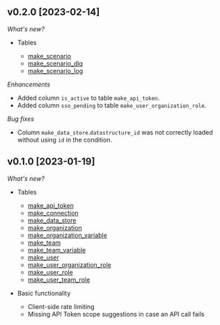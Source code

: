 ## v0.2.0 [2023-02-14]

_What's new?_

- Tables

  - [make_scenario](https://github.com/marekjalovec/steampipe-plugin-make/blob/master/docs/tables/make_scenario.md)
  - [make_scenario_dlq](https://github.com/marekjalovec/steampipe-plugin-make/blob/master/docs/tables/make_scenario_dlq.md)
  - [make_scenario_log](https://github.com/marekjalovec/steampipe-plugin-make/blob/master/docs/tables/make_scenario_log.md)

_Enhancements_

  - Added column `is_active` to table `make_api_token`.
  - Added column `sso_pending` to table `make_user_organization_role`.

_Bug fixes_

  - Column `make_data_store`.`datastructure_id` was not correctly loaded without using `id` in the condition. 

## v0.1.0 [2023-01-19]

_What's new?_

- Tables

  - [make_api_token](https://github.com/marekjalovec/steampipe-plugin-make/blob/master/docs/tables/make_api_token.md)
  - [make_connection](https://github.com/marekjalovec/steampipe-plugin-make/blob/master/docs/tables/make_connection.md)
  - [make_data_store](https://github.com/marekjalovec/steampipe-plugin-make/blob/master/docs/tables/make_data_store.md)
  - [make_organization](https://github.com/marekjalovec/steampipe-plugin-make/blob/master/docs/tables/make_organization.md)
  - [make_organization_variable](https://github.com/marekjalovec/steampipe-plugin-make/blob/master/docs/tables/make_organization_variable.md)
  - [make_team](https://github.com/marekjalovec/steampipe-plugin-make/blob/master/docs/tables/make_team.md)
  - [make_team_variable](https://github.com/marekjalovec/steampipe-plugin-make/blob/master/docs/tables/make_team_variable.md)
  - [make_user](https://github.com/marekjalovec/steampipe-plugin-make/blob/master/docs/tables/make_user.md)
  - [make_user_organization_role](https://github.com/marekjalovec/steampipe-plugin-make/blob/master/docs/tables/make_user_organization_role.md)
  - [make_user_role](https://github.com/marekjalovec/steampipe-plugin-make/blob/master/docs/tables/make_user_role.md)
  - [make_user_team_role](https://github.com/marekjalovec/steampipe-plugin-make/blob/master/docs/tables/make_user_team_role.md)


- Basic functionality

  - Client-side rate limiting
  - Missing API Token scope suggestions in case an API call fails
